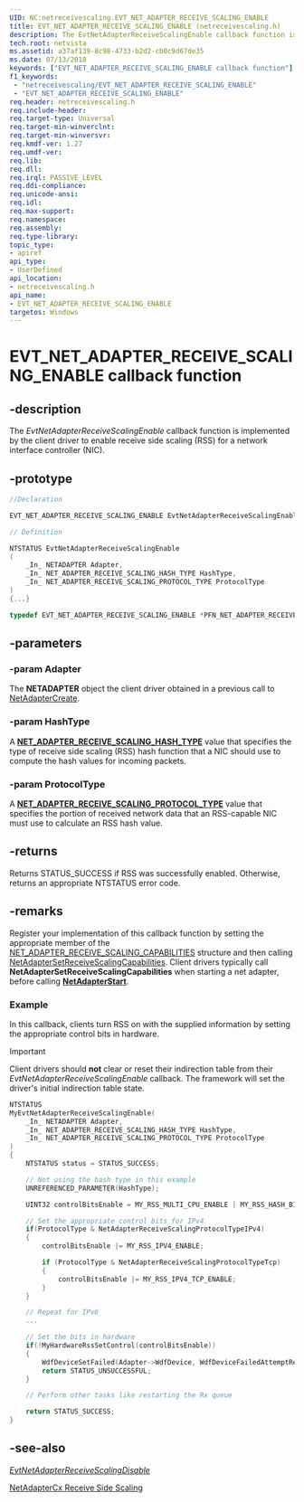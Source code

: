 ```yaml
---
UID: NC:netreceivescaling.EVT_NET_ADAPTER_RECEIVE_SCALING_ENABLE
title: EVT_NET_ADAPTER_RECEIVE_SCALING_ENABLE (netreceivescaling.h)
description: The EvtNetAdapterReceiveScalingEnable callback function is implemented by the client driver to enable receive side scaling (RSS) for a network interface controller (NIC).
tech.root: netvista
ms.assetid: a37af139-8c98-4733-b2d2-cb0c9d67de35
ms.date: 07/13/2018
keywords: ["EVT_NET_ADAPTER_RECEIVE_SCALING_ENABLE callback function"]
f1_keywords:
 - "netreceivescaling/EVT_NET_ADAPTER_RECEIVE_SCALING_ENABLE"
 - "EVT_NET_ADAPTER_RECEIVE_SCALING_ENABLE"
req.header: netreceivescaling.h
req.include-header:
req.target-type: Universal
req.target-min-winverclnt:
req.target-min-winversvr:
req.kmdf-ver: 1.27
req.umdf-ver:
req.lib:
req.dll:
req.irql: PASSIVE_LEVEL
req.ddi-compliance:
req.unicode-ansi:
req.idl:
req.max-support:
req.namespace:
req.assembly:
req.type-library: 
topic_type: 
- apiref
api_type: 
- UserDefined
api_location:
- netreceivescaling.h
api_name: 
- EVT_NET_ADAPTER_RECEIVE_SCALING_ENABLE
targetos: Windows
---
```


# EVT_NET_ADAPTER_RECEIVE_SCALING_ENABLE callback function

## -description


The *EvtNetAdapterReceiveScalingEnable* callback function is implemented by the client driver to enable receive side scaling (RSS) for a network interface controller (NIC).

## -prototype

```cpp
//Declaration

EVT_NET_ADAPTER_RECEIVE_SCALING_ENABLE EvtNetAdapterReceiveScalingEnable; 

// Definition

NTSTATUS EvtNetAdapterReceiveScalingEnable 
(
	_In_ NETADAPTER Adapter,
	_In_ NET_ADAPTER_RECEIVE_SCALING_HASH_TYPE HashType,
	_In_ NET_ADAPTER_RECEIVE_SCALING_PROTOCOL_TYPE ProtocolType
)
{...}

typedef EVT_NET_ADAPTER_RECEIVE_SCALING_ENABLE *PFN_NET_ADAPTER_RECEIVE_SCALING_ENABLE;
```

## -parameters

### -param Adapter 

The **NETADAPTER** object the client driver obtained in a previous call to [NetAdapterCreate](../netadapter/nf-netadapter-netadaptercreate.md).

### -param HashType

A [**NET_ADAPTER_RECEIVE_SCALING_HASH_TYPE**](ne-netreceivescaling-_net_adapter_receive_scaling_hash_type.md) value that specifies the type of receive side scaling (RSS) hash function that a NIC should use to compute the hash values for incoming packets.

### -param ProtocolType

A [**NET_ADAPTER_RECEIVE_SCALING_PROTOCOL_TYPE**](ne-netreceivescaling-_net_adapter_receive_scaling_protocol_type.md) value that specifies the portion of received network data that an RSS-capable NIC must use to calculate an RSS hash value.

## -returns

Returns STATUS_SUCCESS if RSS was successfully enabled. Otherwise, returns an appropriate NTSTATUS error code.

## -remarks

Register your implementation of this callback function by setting the appropriate member of the [NET_ADAPTER_RECEIVE_SCALING_CAPABILITIES](ns-netreceivescaling-_net_adapter_receive_scaling_capabilities.md) structure and then calling [NetAdapterSetReceiveScalingCapabilities](nf-netreceivescaling-netadaptersetreceivescalingcapabilities.md). Client drivers typically call **NetAdapterSetReceiveScalingCapabilities** when starting a net adapter, before calling [**NetAdapterStart**](../netadapter/nf-netadapter-netadapterstart.md).

### Example

In this callback, clients turn RSS on with the supplied information by setting the appropriate control bits in hardware.

> [!IMPORTANT]
> Client drivers should **not** clear or reset their indirection table from their *EvtNetAdapterReceiveScalingEnable* callback. The framework will set the driver's initial indirection table state.

```C++
NTSTATUS
MyEvtNetAdapterReceiveScalingEnable(
	_In_ NETADAPTER Adapter,
	_In_ NET_ADAPTER_RECEIVE_SCALING_HASH_TYPE HashType,
	_In_ NET_ADAPTER_RECEIVE_SCALING_PROTOCOL_TYPE ProtocolType
)
{
	NTSTATUS status = STATUS_SUCCESS;

	// Not using the hash type in this example
	UNREFERENCED_PARAMETER(HashType);

	UINT32 controlBitsEnable = MY_RSS_MULTI_CPU_ENABLE | MY_RSS_HASH_BITS_ENABLE;

	// Set the appropriate control bits for IPv4
	if(ProtocolType & NetAdapterReceiveScalingProtocolTypeIPv4)
	{
		controlBitsEnable |= MY_RSS_IPV4_ENABLE;

		if (ProtocolType & NetAdapterReceiveScalingProtocolTypeTcp)
        {
            controlBitsEnable |= MY_RSS_IPV4_TCP_ENABLE;
        }
	}

	// Repeat for IPv6
	...

	// Set the bits in hardware
	if(!MyHardwareRssSetControl(controlBitsEnable))
	{
		WdfDeviceSetFailed(Adapter->WdfDevice, WdfDeviceFailedAttemptRestart);
        return STATUS_UNSUCCESSFUL;
	}

	// Perform other tasks like restarting the Rx queue

	return STATUS_SUCCESS;
}
```

## -see-also

*[EvtNetAdapterReceiveScalingDisable](nc-netreceivescaling-evt_net_adapter_receive_scaling_disable.md)*

[NetAdapterCx Receive Side Scaling](https://docs.microsoft.com/windows-hardware/drivers/netcx/netadaptercx-receive-side-scaling-rss-)

